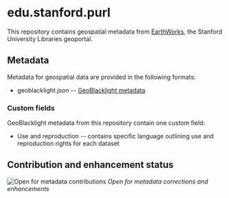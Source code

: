 # edu.stanford.purl

This repository contains geospatial metadata from [EarthWorks](https://earthworks.stanford.edu), the Stanford University Libraries geoportal.

## Metadata

Metadata for geospatial data are provided in the following formats:

- geoblacklight.json -- [GeoBlacklight metadata](https://github.com/geoblacklight/geoblacklight/blob/master/schema/geoblacklight-schema.md)

### Custom fields

GeoBlacklight metadata from this repository contain one custom field:

- Use and reproduction -- contains specific language outlining use and reproduction rights for each dataset

## Contribution and enhancement status

![Open for metadata contributions](https://upload.wikimedia.org/wikipedia/commons/archive/0/0e/20170421060213%21Location_dot_green.svg) *Open for metadata corrections and enhancements*
